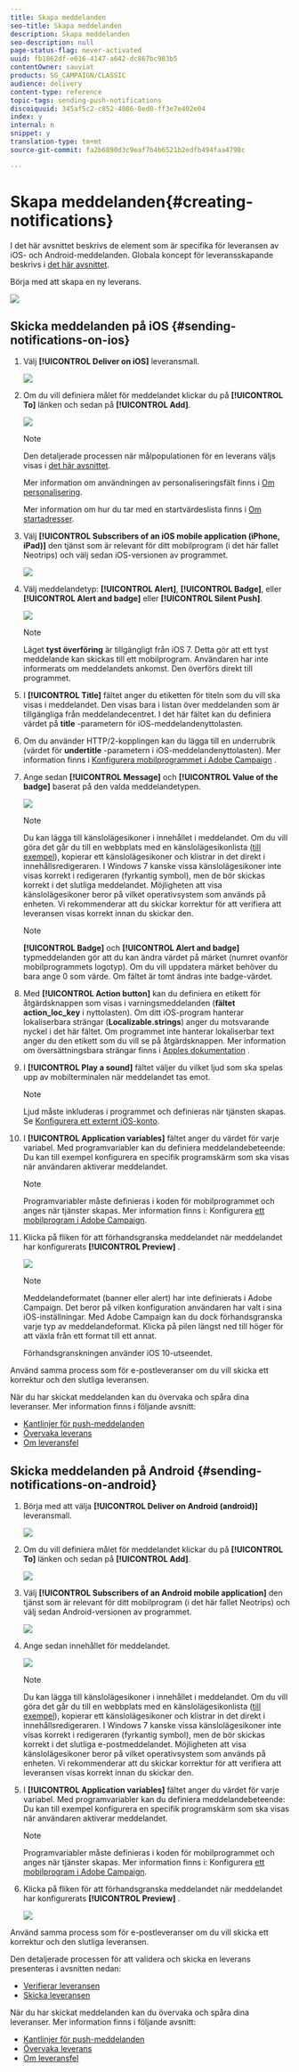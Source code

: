 ```yaml
---
title: Skapa meddelanden
seo-title: Skapa meddelanden
description: Skapa meddelanden
seo-description: null
page-status-flag: never-activated
uuid: fb1862df-e616-4147-a642-dc867bc983b5
contentOwner: sauviat
products: SG_CAMPAIGN/CLASSIC
audience: delivery
content-type: reference
topic-tags: sending-push-notifications
discoiquuid: 345af5c2-c852-4086-8ed0-ff3e7e402e04
index: y
internal: n
snippet: y
translation-type: tm+mt
source-git-commit: fa2b6890d3c9eaf7b4b6521b2edfb494faa4798c

---
```



# Skapa meddelanden{#creating-notifications}

I det här avsnittet beskrivs de element som är specifika för leveransen av iOS- och Android-meddelanden. Globala koncept för leveransskapande beskrivs i [det här avsnittet](../../delivery/using/steps-about-delivery-creation-steps.md).

Börja med att skapa en ny leverans.

![](assets/nmac_delivery_1.png)

## Skicka meddelanden på iOS {#sending-notifications-on-ios}

1. Välj **[!UICONTROL Deliver on iOS]** leveransmall.

   ![](assets/nmac_delivery_ios_1.png)

1. Om du vill definiera målet för meddelandet klickar du på **[!UICONTROL To]** länken och sedan på **[!UICONTROL Add]**.

   ![](assets/nmac_delivery_ios_2.png)

   >[!NOTE]
   >
   >Den detaljerade processen när målpopulationen för en leverans väljs visas i [det här avsnittet](../../delivery/using/steps-defining-the-target-population.md).
   >
   >Mer information om användningen av personaliseringsfält finns i [Om personalisering](../../delivery/using/about-personalization.md).
   >
   >Mer information om hur du tar med en startvärdeslista finns i [Om startadresser](../../delivery/using/about-seed-addresses.md).

1. Välj **[!UICONTROL Subscribers of an iOS mobile application (iPhone, iPad)]** den tjänst som är relevant för ditt mobilprogram (i det här fallet Neotrips) och välj sedan iOS-versionen av programmet.

   ![](assets/nmac_delivery_ios_3.png)

1. Välj meddelandetyp: **[!UICONTROL Alert]**, **[!UICONTROL Badge]**, eller **[!UICONTROL Alert and badge]** eller **[!UICONTROL Silent Push]**.

   ![](assets/nmac_delivery_ios_4.png)

   >[!NOTE]
   >
   >Läget **tyst överföring** är tillgängligt från iOS 7. Detta gör att ett tyst meddelande kan skickas till ett mobilprogram. Användaren har inte informerats om meddelandets ankomst. Den överförs direkt till programmet.

1. I **[!UICONTROL Title]** fältet anger du etiketten för titeln som du vill ska visas i meddelandet. Den visas bara i listan över meddelanden som är tillgängliga från meddelandecentret. I det här fältet kan du definiera värdet på **title** -parametern för iOS-meddelandenyttolasten.
1. Om du använder HTTP/2-kopplingen kan du lägga till en underrubrik (värdet för **undertitle** -parametern i iOS-meddelandenyttolasten). Mer information finns i [Konfigurera mobilprogrammet i Adobe Campaign](../../delivery/using/configuring-the-mobile-application.md) .
1. Ange sedan **[!UICONTROL Message]** och **[!UICONTROL Value of the badge]** baserat på den valda meddelandetypen.

   ![](assets/nmac_delivery_ios_5.png)

   >[!NOTE]
   >
   >Du kan lägga till känslolägesikoner i innehållet i meddelandet. Om du vill göra det går du till en webbplats med en känslolägesikonlista ([till exempel](https://www.utf8-chartable.de/unicode-utf8-table.pl?start=9728)), kopierar ett känslolägesikoner och klistrar in det direkt i innehållsredigeraren. I Windows 7 kanske vissa känslolägesikoner inte visas korrekt i redigeraren (fyrkantig symbol), men de bör skickas korrekt i det slutliga meddelandet. Möjligheten att visa känslolägesikoner beror på vilket operativsystem som används på enheten. Vi rekommenderar att du skickar korrektur för att verifiera att leveransen visas korrekt innan du skickar den.

   >[!NOTE]
   >
   >**[!UICONTROL Badge]** och **[!UICONTROL Alert and badge]** typmeddelanden gör att du kan ändra värdet på märket (numret ovanför mobilprogrammets logotyp). Om du vill uppdatera märket behöver du bara ange 0 som värde. Om fältet är tomt ändras inte badge-värdet.

1. Med **[!UICONTROL Action button]** kan du definiera en etikett för åtgärdsknappen som visas i varningsmeddelanden (**fältet action_loc_key** i nyttolasten). Om ditt iOS-program hanterar lokaliserbara strängar (**Localizable.strings**) anger du motsvarande nyckel i det här fältet. Om programmet inte hanterar lokaliserbar text anger du den etikett som du vill se på åtgärdsknappen. Mer information om översättningsbara strängar finns i [Apples dokumentation](https://developer.apple.com/library/content/documentation/NetworkingInternet/Conceptual/RemoteNotificationsPG/CreatingtheNotificationPayload.md#//apple_ref/doc/uid/TP40008194-CH10-SW1) .
1. I **[!UICONTROL Play a sound]** fältet väljer du vilket ljud som ska spelas upp av mobilterminalen när meddelandet tas emot.

   >[!NOTE]
   >
   >Ljud måste inkluderas i programmet och definieras när tjänsten skapas. Se [Konfigurera ett externt iOS-konto](../../delivery/using/configuring-the-mobile-application.md#configuring-external-account-ios).

1. I **[!UICONTROL Application variables]** fältet anger du värdet för varje variabel. Med programvariabler kan du definiera meddelandebeteende: Du kan till exempel konfigurera en specifik programskärm som ska visas när användaren aktiverar meddelandet.

   >[!NOTE]
   >
   >Programvariabler måste definieras i koden för mobilprogrammet och anges när tjänster skapas. Mer information finns i: Konfigurera [ett mobilprogram i Adobe Campaign](../../delivery/using/configuring-the-mobile-application.md).

1. Klicka på fliken för att förhandsgranska meddelandet när meddelandet har konfigurerats **[!UICONTROL Preview]** .

   ![](assets/nmac_intro_2.png)

   >[!NOTE]
   >
   >Meddelandeformatet (banner eller alert) har inte definierats i Adobe Campaign. Det beror på vilken konfiguration användaren har valt i sina iOS-inställningar. Med Adobe Campaign kan du dock förhandsgranska varje typ av meddelandeformat. Klicka på pilen längst ned till höger för att växla från ett format till ett annat.
   >
   >Förhandsgranskningen använder iOS 10-utseendet.

Använd samma process som för e-postleveranser om du vill skicka ett korrektur och den slutliga leveransen.

När du har skickat meddelanden kan du övervaka och spåra dina leveranser. Mer information finns i följande avsnitt:

* [Kantlinjer för push-meddelanden](../../delivery/using/understanding-quarantine-management.md#push-notification-quarantines)
* [Övervaka leverans](../../delivery/using/monitoring-a-delivery.md)
* [Om leveransfel](../../delivery/using/understanding-delivery-failures.md)

## Skicka meddelanden på Android {#sending-notifications-on-android}

1. Börja med att välja **[!UICONTROL Deliver on Android (android)]** leveransmall.

   ![](assets/nmac_delivery_android_1.png)

1. Om du vill definiera målet för meddelandet klickar du på **[!UICONTROL To]** länken och sedan på **[!UICONTROL Add]**.

   ![](assets/nmac_delivery_android_2.png)

1. Välj **[!UICONTROL Subscribers of an Android mobile application]** den tjänst som är relevant för ditt mobilprogram (i det här fallet Neotrips) och välj sedan Android-versionen av programmet.

   ![](assets/nmac_delivery_android_3.png)

1. Ange sedan innehållet för meddelandet.

   ![](assets/nmac_delivery_android_4.png)

   >[!NOTE]
   >
   >Du kan lägga till känslolägesikoner i innehållet i meddelandet. Om du vill göra det går du till en webbplats med en känslolägesikonlista ([till exempel](https://www.utf8-chartable.de/unicode-utf8-table.pl?start=9728)), kopierar ett känslolägesikoner och klistrar in det direkt i innehållsredigeraren. I Windows 7 kanske vissa känslolägesikoner inte visas korrekt i redigeraren (fyrkantig symbol), men de bör skickas korrekt i det slutliga e-postmeddelandet. Möjligheten att visa känslolägesikoner beror på vilket operativsystem som används på enheten. Vi rekommenderar att du skickar korrektur för att verifiera att leveransen visas korrekt innan du skickar den.

1. I **[!UICONTROL Application variables]** fältet anger du värdet för varje variabel. Med programvariabler kan du definiera meddelandebeteende: Du kan till exempel konfigurera en specifik programskärm som ska visas när användaren aktiverar meddelandet.

   >[!NOTE]
   >
   >Programvariabler måste definieras i koden för mobilprogrammet och anges när tjänster skapas. Mer information finns i: Konfigurera [ett mobilprogram i Adobe Campaign](../../delivery/using/configuring-the-mobile-application.md).

1. Klicka på fliken för att förhandsgranska meddelandet när meddelandet har konfigurerats **[!UICONTROL Preview]** .

   ![](assets/nmac_intro_1.png)

Använd samma process som för e-postleveranser om du vill skicka ett korrektur och den slutliga leveransen.

Den detaljerade processen för att validera och skicka en leverans presenteras i avsnitten nedan:

* [Verifierar leveransen](../../delivery/using/steps-validating-the-delivery.md)
* [Skicka leveransen](../../delivery/using/steps-sending-the-delivery.md)

När du har skickat meddelanden kan du övervaka och spåra dina leveranser. Mer information finns i följande avsnitt:

* [Kantlinjer för push-meddelanden](../../delivery/using/understanding-quarantine-management.md#push-notification-quarantines)
* [Övervaka leverans](../../delivery/using/monitoring-a-delivery.md)
* [Om leveransfel](../../delivery/using/understanding-delivery-failures.md)
